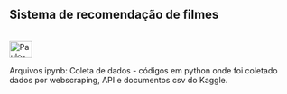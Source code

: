 ## Sistema de recomendação de filmes 

<div style = "display: inline_block"><br>
  <img align = "center" alt = "Paulo-Py" height = "30" width = "40" src="https://upload.wikimedia.org/wikipedia/commons/c/c7/Musicfilm2.png" />
  
   </div>

Arquivos ipynb: 
Coleta de dados - códigos em python onde foi coletado dados por webscraping, API e documentos csv do Kaggle.

